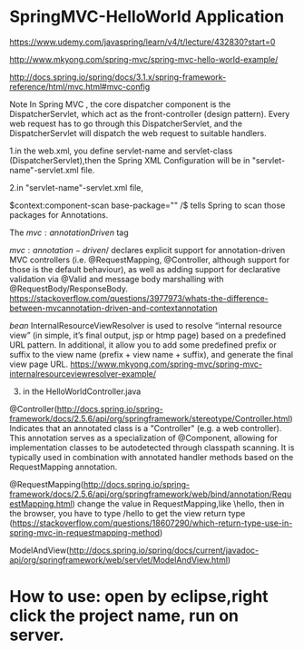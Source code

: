 # SpringMVC-HelloWorld Application

https://www.udemy.com/javaspring/learn/v4/t/lecture/432830?start=0

http://www.mkyong.com/spring-mvc/spring-mvc-hello-world-example/

http://docs.spring.io/spring/docs/3.1.x/spring-framework-reference/html/mvc.html#mvc-config


Note
In Spring MVC , the core dispatcher component is the DispatcherServlet, which act as the front-controller (design pattern). Every web request has to go through this DispatcherServlet, and the DispatcherServlet will dispatch the web request to suitable handlers.

1.in the web.xml, you define servlet-name and servlet-class (DispatcherServlet),then the Spring XML Configuration will be in "servlet-name"-servlet.xml file.

2.in "servlet-name"-servlet.xml file,  

$context:component-scan base-package="" /$ 
tells Spring to scan those packages for Annotations.


The $mvc:annotationDriven$ tag 

$mvc:annotation-driven /$ declares explicit support for annotation-driven MVC controllers (i.e. @RequestMapping, @Controller, although support for those is the default behaviour), as well as adding support for declarative validation via @Valid and message body marshalling with @RequestBody/ResponseBody.
https://stackoverflow.com/questions/3977973/whats-the-difference-between-mvcannotation-driven-and-contextannotation

$bean$
 InternalResourceViewResolver is used to resolve “internal resource view” (in simple, it’s final output, jsp or htmp page) based on a predefined URL pattern. In additional, it allow you to add some predefined prefix or suffix to the view name (prefix + view name + suffix), and generate the final view page URL. 
https://www.mkyong.com/spring-mvc/spring-mvc-internalresourceviewresolver-example/


3. in the HelloWorldController.java

@Controller(http://docs.spring.io/spring-framework/docs/2.5.6/api/org/springframework/stereotype/Controller.html)
Indicates that an annotated class is a "Controller" (e.g. a web controller).
This annotation serves as a specialization of @Component, allowing for implementation classes to be autodetected through classpath scanning. It is typically used in combination with annotated handler methods based on the RequestMapping annotation.

@RequestMapping(http://docs.spring.io/spring-framework/docs/2.5.6/api/org/springframework/web/bind/annotation/RequestMapping.html)
change the value in RequestMapping,like \hello, then in the browser, you have to type /hello to get the view
return type (https://stackoverflow.com/questions/18607290/which-return-type-use-in-spring-mvc-in-requestmapping-method)

ModelAndView(http://docs.spring.io/spring/docs/current/javadoc-api/org/springframework/web/servlet/ModelAndView.html)


# How to use: open by eclipse,right click the project name, run on server.
